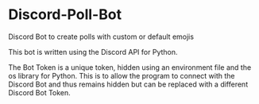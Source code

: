# Discord-Poll-Bot
Discord Bot to create polls with custom or default emojis

This bot is written using the Discord API for Python.

The Bot Token is a unique token, hidden using an environment file and the os library for Python. This is to allow the program to connect with the Discord Bot and thus remains hidden but can be replaced with a different Discord Bot Token.
